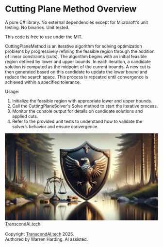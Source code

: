 
# Cutting Plane Method Overview

A pure C# library. No external dependencies except for Microsoft's unit testing. No binaries. Unit tested.

This code is free to use under the MIT.

CuttingPlaneMethod is an iterative algorithm for solving optimization problems by progressively refining the feasible region through the addition of linear constraints (cuts). The algorithm begins with an initial feasible region defined by lower and upper bounds. In each iteration, a candidate solution is computed as the midpoint of the current bounds. A new cut is then generated based on this candidate to update the lower bound and reduce the search space. This process is repeated until convergence is achieved within a specified tolerance.

Usage:
1. Initialize the feasible region with appropriate lower and upper bounds.
2. Call the CuttingPlaneSolver's Solve method to start the iterative process.
3. Monitor the console output for details on candidate solutions and applied cuts.
4. Refer to the provided unit tests to understand how to validate the solver’s behavior and ensure convergence.

![AI Image](aiimage.jpg)
[TranscendAI.tech](https://TranscendAI.tech)<br>
<br>
Copyright [TranscendAI.tech](https://TranscendAI.tech) 2025.</br>
Authored by Warren Harding. AI assisted.
